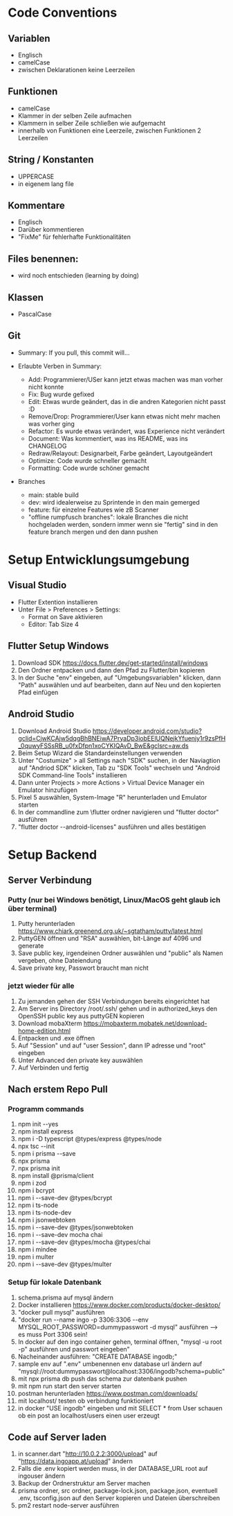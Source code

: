 # Code Conventions

## Variablen
- Englisch
- camelCase
- zwischen Deklarationen keine Leerzeilen

## Funktionen
- camelCase
- Klammer in der selben Zeile aufmachen
- Klammern in selber Zeile schließen wie aufgemacht
- innerhalb von Funktionen eine Leerzeile, zwischen Funktionen 2 Leerzeilen

## String / Konstanten
- UPPERCASE
- in eigenem lang file

## Kommentare
- Englisch
- Darüber kommentieren
- "FixMe" für fehlerhafte Funktionalitäten

## Files benennen:
- wird noch entschieden (learning by doing)

## Klassen
- PascalCase

## Git
- Summary: If you pull, this commit will...
- Erlaubte Verben in Summary:
    * Add: Programmierer/USer kann jetzt etwas machen was man vorher nicht konnte
    * Fix: Bug wurde gefixed
    * Edit: Etwas wurde geändert, das in die andren Kategorien nicht passt :D
    * Remove/Drop: Programmierer/User kann etwas nicht mehr machen was vorher ging
    * Refactor: Es wurde etwas verändert, was Experience nicht verändert
    * Document: Was kommentiert, was ins README, was ins CHANGELOG
    * Redraw/Relayout: Designarbeit, Farbe geändert, Layoutgeändert
    * Optimize: Code wurde schneller gemacht
    * Formatting: Code wurde schöner gemacht

- Branches
    * main: stable build
    * dev: wird idealerweise zu Sprintende in den main gemerged
    * feature: für einzelne Features wie zB Scanner
    * "offline rumpfusch branches": lokale Branches die nicht hochgeladen werden, sondern immer wenn sie "fertig" sind in den feature branch mergen und den dann pushen


# Setup Entwicklungsumgebung

## Visual Studio
- Flutter Extention installieren
- Unter File > Preferences > Settings:
    * Format on Save aktivieren
    * Editor: Tab Size 4

## Flutter Setup Windows
1. Download SDK https://docs.flutter.dev/get-started/install/windows
2. Den Ordner entpacken und dann den Pfad zu Flutter/bin kopieren
3. In der Suche "env" eingeben, auf "Umgebungsvariablen" klicken, dann "Path" auswählen und auf bearbeiten, dann auf Neu und den kopierten Pfad einfügen

## Android Studio
1. Download Android Studio https://developer.android.com/studio?gclid=CjwKCAjw5dqgBhBNEiwA7PryaDp3iobEElUQNejkYfuenjy1r9zsPfH_0quwyFSSsRB_u0fxDfpn1xoCYKIQAvD_BwE&gclsrc=aw.ds
2. Beim Setup Wizard die Standardeinstellungen verwenden
3. Unter "Costumize" > all Settings nach "SDK" suchen, in der Naviagtion auf "Andriod SDK" klicken, Tab zu "SDK Tools" wechseln und "Android SDK Command-line Tools" installieren
4. Dann unter Projects > more Actions > Virtual Device Manager ein Emulator hinzufügen
5. Pixel 5 auswählen, System-Image "R" herunterladen und Emulator starten
6. In der commandline zum \flutter ordner navigieren und "flutter doctor" ausführen
7. "flutter doctor --android-licenses" ausführen und alles bestätigen

# Setup Backend

## Server Verbindung
### Putty (nur bei Windows benötigt, Linux/MacOS geht glaub ich über terminal)
1. Putty herunterladen https://www.chiark.greenend.org.uk/~sgtatham/putty/latest.html
2. PuttyGEN öffnen und "RSA" auswählen, bit-Länge auf 4096 und generate
3. Save public key, irgendeinen Ordner auswählen und "public" als Namen vergeben, ohne Dateiendung
4. Save private key, Passwort braucht man nicht

### jetzt wieder für alle
1. Zu jemanden gehen der SSH Verbindungen bereits eingerichtet hat
2. Am Server ins Directory /root/.ssh/ gehen und in authorized_keys den OpenSSH public key aus puttyGEN kopieren
3. Download mobaXterm https://mobaxterm.mobatek.net/download-home-edition.html
4. Entpacken und .exe öffnen
5. Auf "Session" und auf "user Session", dann IP adresse und "root" eingeben
6. Unter Advanced den private key auswählen
7. Auf Verbinden und fertig

## Nach erstem Repo Pull

### Programm commands
1. npm init --yes
2. npm install express
3. npm i -D typescript @types/express @types/node
4. npx tsc --init
5. npm i prisma --save
6. npx prisma
7. npx prisma init
8. npm install @prisma/client
9. npm i zod
10. npm i bcrypt
11. npm i --save-dev @types/bcrypt
12. npm i ts-node
13. npm i ts-node-dev
14. npm i jsonwebtoken
15. npm i --save-dev @types/jsonwebtoken
16. npm i --save-dev mocha chai
17. npm i --save-dev @types/mocha @types/chai
18. npm i mindee
19. npm i multer
20. npm i --save-dev @types/multer

### Setup für lokale Datenbank
1. schema.prisma auf mysql ändern
2. Docker installieren https://www.docker.com/products/docker-desktop/
3. "docker pull mysql" ausführen
4. "docker run --name ingo -p 3306:3306 --env MYSQL_ROOT_PASSWORD=dummypasswort -d mysql" ausführen --> es muss Port 3306 sein!
5. In docker auf den ingo container gehen, terminal öffnen, "mysql -u root -p" ausführen und passwort eingeben"
6. Nacheinander ausführen: "CREATE DATABASE ingodb;"
7. sample env auf ".env" umbenennen env database url ändern auf "mysql://root:dummypasswort@localhost:3306/ingodb?schema=public"
10. mit npx prisma db push das schema zur datenbank pushen
11. mit npm run start den server starten
12. postman herunterladen https://www.postman.com/downloads/
13. mit localhost/ testen ob verbindung funktioniert
14. in docker "USE ingodb" eingeben und mit SELECT * from User schauen ob ein post an localhost/users einen user erzeugt

## Code auf Server laden
1. in scanner.dart "http://10.0.2.2:3000/upload" auf "https://data.ingoapp.at/upload" ändern
2. Falls die .env kopiert werden muss, in der DATABASE_URL root auf ingouser ändern
3. Backup der Ordnerstruktur am Server machen
4. prisma ordner, src ordner, package-lock.json, package.json, eventuell .env, tsconfig.json auf den Server kopieren und Dateien überschreiben
5. pm2 restart node-server ausführen